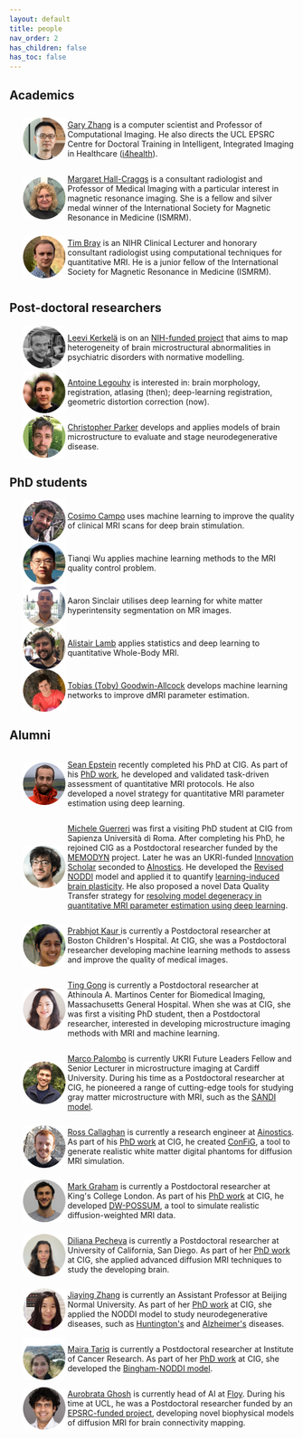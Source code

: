 ```yaml
---
layout: default
title: people
nav_order: 2
has_children: false
has_toc: false
---
```


## Academics

<ul>

   <li style="display: flex; justify-content: flex-start; align-items: center">
      <img src="assets/headshots/gary.png" alt="@garyhuizhang" height="75" width="75" style=""/>
      <p> &nbsp; </p>
      <p> <a href="https://iris.ucl.ac.uk/iris/browse/profile?upi=HZHAN50">Gary Zhang</a> is a computer scientist and Professor of Computational Imaging. He also directs the UCL EPSRC Centre for Doctoral Training in Intelligent, Integrated Imaging in Healthcare (<a href="https://www.ucl.ac.uk/intelligent-imaging-healthcare/">i4health</a>). </p>
   </li>

   <li style="display: flex; justify-content: flex-start; align-items: center">
      <img src="assets/headshots/MHC.png" height="75" width="75" style=""/>
      <p> &nbsp; </p>
      <p> <a href="https://www.ucl.ac.uk/medical-imaging/staff/principal-investigators/professor-margaret-hall-craggs">Margaret Hall-Craggs</a> is a consultant radiologist and Professor of Medical Imaging with a particular interest in magnetic resonance imaging. She is a fellow and silver medal winner of the International Society for Magnetic Resonance in Medicine (ISMRM). </p>
   </li>
   
   <li style="display: flex; justify-content: flex-start; align-items: center">
      <img src="assets/headshots/TB.png" alt="@TJPBray" height="75" width="75" style=""/>
      <p> &nbsp; </p>
      <p> <a href="https://TJPBray.github.io/">Tim Bray</a> is an NIHR Clinical Lecturer and honorary consultant radiologist using computational techniques for quantitative MRI. He is a junior fellow of the International Society for Magnetic Resonance in Medicine (ISMRM). </p>
   </li>

</ul>

## Post-doctoral researchers

<ul>

   <li style="display: flex; justify-content: flex-start; align-items: center">
      <img src="assets/headshots/leevi.png" alt="@alegouhy" height="75" width="75" style=""/>
      <p> &nbsp; </p>
      <p> <a href="https://scholar.google.com/citations?user=nb0PySUAAAAJ&hl=en">Leevi Kerkelä</a> is on an <a href="https://reporter.nih.gov/project-details/10658680">NIH-funded project</a> that aims to map heterogeneity of brain microstructural abnormalities in psychiatric disorders with normative modelling. </p>
   </li>

   <li style="display: flex; justify-content: flex-start; align-items: center">
      <img src="assets/headshots/antoine.png" alt="@alegouhy" height="75" width="75" style=""/>
      <p> &nbsp; </p>
      <p> <a href="https://scholar.google.com/citations?user=iV_JtqIAAAAJ&hl=en">Antoine Legouhy</a> is interested in: brain morphology, registration, atlasing (then); deep-learning registration, geometric distortion correction (now). </p> 
   </li>
   
   <li style="display: flex; justify-content: flex-start; align-items: center">
      <img src="assets/headshots/chris.png" alt="@csparker" height="75" width="75" style=""/>
      <p> &nbsp; </p>
      <p> <a href="https://csparker.github.io/about">Christopher Parker</a> develops and applies models of brain microstructure to evaluate and stage neurodegenerative disease. </p>
   </li>
   
</ul>

## PhD students

<ul>

   <li style="display: flex; justify-content: flex-start; align-items: center">
      <img src="assets/headshots/cosimo.png" alt="@mr-field" height="75" width="75" style=""/>
      <p> &nbsp; </p>
      <p><a href="https://cosimocampo.dev/">Cosimo Campo</a> uses machine learning to improve the quality of clinical MRI scans for deep brain stimulation.</p>
   </li>
   
   <li style="display: flex; justify-content: flex-start; align-items: center">
      <img src="assets/headshots/Tianqi.png" alt="@zcahtwu" height="75" width="75" style=""/>
      <p> &nbsp; </p>
      <p>Tianqi Wu applies machine learning methods to the MRI quality control problem. </p>
   </li>
   
   <li style="display: flex; justify-content: flex-start; align-items: center">
      <img src="assets/headshots/aaron.png" alt="@Aaron-S98" height="75" width="75" style=""/>
      <p> &nbsp; </p>
      <p>Aaron Sinclair utilises deep learning for white matter hyperintensity segmentation on MR images. </p>
   </li>

   <li style="display: flex; justify-content: flex-start; align-items: center">
      <img src="assets/headshots/alistair.png" alt="@06Lamba" height="75" width="75" style=""/>
      <p> &nbsp; </p>
      <p> <a href="https://06lamba.github.io/">Alistair Lamb</a> applies statistics and deep learning to quantitative Whole-Body MRI. </p>
   </li>
   
   <li style="display: flex; justify-content: flex-start; align-items: center">
      <img src="assets/headshots/toby.png" alt="@TobyUCL" height="75" width="75" style=""/>
      <p> &nbsp; </p>
      <p> <a href="https://TobyUCL.github.io/">Tobias (Toby) Goodwin-Allcock</a> develops machine learning networks to improve dMRI parameter estimation.           </p>
   </li>

</ul>

## Alumni

<ul>

   <li style="display: flex; justify-content: flex-start; align-items: center">
      <img src="assets/headshots/sean.png" alt="@seancepstein" height="75" width="75" style=""/>
      <p> &nbsp; </p>
      <p> <a href="https://seancepstein.github.io/">Sean Epstein</a> recently completed his PhD at CIG. As part of his <a href="https://discovery.ucl.ac.uk/id/eprint/10176656/">PhD work</a>, he developed and validated task-driven assessment of quantitative MRI protocols. He also developed a novel strategy for quantitative MRI parameter estimation using deep learning. </p>
   </li>

   <li style="display: flex; justify-content: flex-start; align-items: center">
      <img src="assets/headshots/michele.png" alt="@micGuerr" height="75" width="75" style=""/>
      <p> &nbsp; </p>
      <p> <a href="https://scholar.google.com/citations?user=F9tsdJMAAAAJ&hl=en&oi=sra/">Michele Guerreri</a> was first a visiting PhD student at CIG from Sapienza Università di Roma. After completing his PhD, he rejoined CIG as a Postdoctoral researcher funded by the <a href="https://www.ulb.be/en/eos-projects/eos-research-project-memodyn">MEMODYN</a> project. Later he was an UKRI-funded <a href="https://www.ukri.org/opportunity/innovation-scholars-secondments-biomedical-sciences/">Innovation Scholar</a> seconded to <a href="https://www.ainostics.com">AInostics</a>. He developed the <a href="https://archive.ismrm.org/2018/5241.html">Revised NODDI</a> model and applied it to quantify <a href="https://onlinelibrary.wiley.com/doi/10.1002/jnr.25176">learning-induced brain plasticity</a>. He also proposed a novel Data Quality Transfer strategy for <a href="https://link.springer.com/chapter/10.1007/978-3-031-34048-2_1">resolving model degeneracy in quantitative MRI parameter estimation using deep learning</a>.</p>
   </li>
   
   <li style="display: flex; justify-content: flex-start; align-items: center">
      <img src="assets/headshots/prabhjot.png" alt="@rabbJot" height="75" width="75" style=""/>
      <p> &nbsp; </p>
      <p> <a href="https://scholar.google.co.in/citations?user=B3gkCIEAAAAJ&hl=en">Prabhjot Kaur </a> is currently a Postdoctoral researcher at Boston Children's Hospital. At CIG, she was a Postdoctoral researcher developing machine learning methods to assess and improve the quality of medical images. </p>
   </li>
     
   <li style="display: flex; justify-content: flex-start; align-items: center">
      <img src="assets/headshots/Ting.png" alt="@Tinggong" height="75" width="75" style=""/>
      <p> &nbsp; </p>
      <p> <a href="https://github.com/Tinggong">Ting Gong</a> is currently a Postdoctoral researcher at Athinoula A. Martinos Center for Biomedical Imaging, Massachusetts General Hospital. When she was at CIG, she was first a visiting PhD student, then a Postdoctoral researcher, interested in developing microstructure imaging methods with MRI and machine learning. </p>
   </li>

   <li style="display: flex; justify-content: flex-start; align-items: center">
      <img src="assets/headshots/marco.png" alt="@palombom" height="75" width="75" style=""/>
      <p> &nbsp; </p>
      <p>  <a href="https://www.cardiff.ac.uk/people/view/2571014-palombo-marco">Marco Palombo</a> is currently UKRI Future Leaders Fellow and Senior Lecturer in microstructure imaging at Cardiff University. During his time as a Postdoctoral researcher at CIG, he pioneered a range of cutting-edge tools for studying gray matter microstructure with MRI, such as the <a href="https://www.sciencedirect.com/science/article/pii/S1053811920303220">SANDI model</a>. </p>
   </li>

   <li style="display: flex; justify-content: flex-start; align-items: center">
      <img src="assets/headshots/ross.png" alt="@rcallagh" height="75" width="75" style=""/>
      <p> &nbsp; </p>
      <p>  <a href="https://rcallagh.github.io/">Ross Callaghan</a> is currently a research engineer at <a href="https://www.ainostics.com">Ainostics</a>. As part of his <a href="https://discovery.ucl.ac.uk/id/eprint/10145633/">PhD work</a> at CIG, he created <a href="https://rcallagh.github.io/projects/config/">ConFiG</a>, a tool to generate realistic white matter digital phantoms for diffusion MRI simulation. </p>
   </li>

   <li style="display: flex; justify-content: flex-start; align-items: center">
      <img src="assets/headshots/mark.png" alt="@marksgraham" height="75" width="75" style=""/>
      <p> &nbsp; </p>
      <p>  <a href="https://scholar.google.co.uk/citations?user=oRTMle0AAAAJ&hl=en">Mark Graham</a> is currently a Postdoctoral researcher at King's College London. As part of his <a href="https://discovery.ucl.ac.uk/id/eprint/10047351/">PhD work</a> at CIG, he developed <a href="https://github.com/marksgraham/DW-POSSUM">DW-POSSUM</a>, a tool to simulate realistic diffusion-weighted MRI data. </p>
   </li>
   
   <li style="display: flex; justify-content: flex-start; align-items: center">
      <img src="assets/headshots/diliana.png" height="75" width="75" style=""/>
      <p> &nbsp; </p>
      <p>  <a href="https://scholar.google.com/citations?user=_ODD5OIAAAAJ&hl=en">Diliana Pecheva</a> is currently a Postdoctoral researcher at University of California, San Diego. As part of her <a href="https://kclpure.kcl.ac.uk/portal/files/94143031/2018_Pecheva_Diliana_0726029_ethesis.pdf">PhD work</a> at CIG, she applied advanced diffusion MRI techniques to study the developing brain. </p>
   </li>

   <li style="display: flex; justify-content: flex-start; align-items: center">
      <img src="assets/headshots/jiaying.png" height="75" width="75" style=""/>
      <p> &nbsp; </p>
      <p>  <a href="http://helab.bnu.edu.cn/jiayingzhang/">Jiaying Zhang</a> is currently an Assistant Professor at Beijing Normal University. As part of her <a href="https://discovery.ucl.ac.uk/id/eprint/10069329/">PhD work</a> at CIG, she applied the NODDI model to study neurodegenerative diseases, such as <a href="https://onlinelibrary.wiley.com/doi/full/10.1002/ana.25309">Huntington's</a> and <a href="https://www.sciencedirect.com/science/article/pii/S0197458017301495">Alzheimer's</a> diseases. </p>
   </li>

   <li style="display: flex; justify-content: flex-start; align-items: center">
      <img src="assets/headshots/maira.png" height="75" width="75" style=""/>
      <p> &nbsp; </p>
      <p>  <a href="https://scholar.google.co.uk/citations?user=pGwbqjwAAAAJ&hl=en&oi=ao">Maira Tariq</a> is currently a Postdoctoral researcher at Institute of Cancer Research. As part of her <a href="https://discovery.ucl.ac.uk/id/eprint/10046378/">PhD work</a> at CIG, she developed the <a href="https://www.sciencedirect.com/science/article/pii/S1053811916000616">Bingham-NODDI model</a>. </p>
   </li>

   <li style="display: flex; justify-content: flex-start; align-items: center">
      <img src="assets/headshots/aurobrata.png" height="75" width="75" style=""/>
      <p> &nbsp; </p>
      <p>  <a href="https://scholar.google.co.uk/citations?user=pGwbqjwAAAAJ&hl=en&oi=ao">Aurobrata Ghosh</a> is currently head of AI at <a href="https://www.floy.com">Floy</a>. During his time at UCL, he was a Postdoctoral researcher funded by an <a href="https://gow.epsrc.ukri.org/NGBOViewGrant.aspx?GrantRef=EP/L022680/1">EPSRC-funded project</a>, developing novel biophysical models of diffusion MRI for brain connectivity mapping</a>. </p>
   </li>

</ul>
